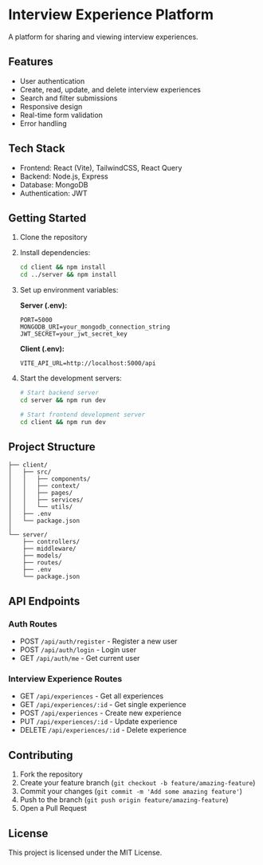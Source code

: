 # Interview Experience Platform

A platform for sharing and viewing interview experiences.

## Features

- User authentication
- Create, read, update, and delete interview experiences
- Search and filter submissions
- Responsive design
- Real-time form validation
- Error handling

## Tech Stack

- Frontend: React (Vite), TailwindCSS, React Query
- Backend: Node.js, Express
- Database: MongoDB
- Authentication: JWT

## Getting Started

1. Clone the repository
2. Install dependencies:
   ```bash
   cd client && npm install
   cd ../server && npm install
   ```
3. Set up environment variables:
   
   **Server (.env):**
   ```
   PORT=5000
   MONGODB_URI=your_mongodb_connection_string
   JWT_SECRET=your_jwt_secret_key
   ```

   **Client (.env):**
   ```
   VITE_API_URL=http://localhost:5000/api
   ```

4. Start the development servers:
   ```bash
   # Start backend server
   cd server && npm run dev

   # Start frontend development server
   cd client && npm run dev
   ```

## Project Structure

```
├── client/
│   ├── src/
│   │   ├── components/
│   │   ├── context/
│   │   ├── pages/
│   │   ├── services/
│   │   └── utils/
│   ├── .env
│   └── package.json
│
└── server/
    ├── controllers/
    ├── middleware/
    ├── models/
    ├── routes/
    ├── .env
    └── package.json
```

## API Endpoints

### Auth Routes
- POST `/api/auth/register` - Register a new user
- POST `/api/auth/login` - Login user
- GET `/api/auth/me` - Get current user

### Interview Experience Routes
- GET `/api/experiences` - Get all experiences
- GET `/api/experiences/:id` - Get single experience
- POST `/api/experiences` - Create new experience
- PUT `/api/experiences/:id` - Update experience
- DELETE `/api/experiences/:id` - Delete experience

## Contributing

1. Fork the repository
2. Create your feature branch (`git checkout -b feature/amazing-feature`)
3. Commit your changes (`git commit -m 'Add some amazing feature'`)
4. Push to the branch (`git push origin feature/amazing-feature`)
5. Open a Pull Request

## License

This project is licensed under the MIT License. 